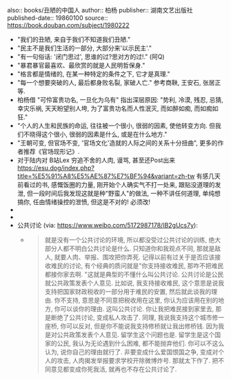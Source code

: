 also:: books/丑陋的中国人
author:: 柏杨
publisher:: 湖南文艺出版社
published-date:: 19860100
source:: https://book.douban.com/subject/1980222

- "我们的丑陋, 来自于我们不知道我们丑陋."
- "民主不是我们生活的一部分, 大部分来'以示民主'."
- "有一句俗话: '闭门思过', 思谁的过?思对方的过!." (阿Q)
- "暴君暴官最喜欢、最欣赏的就是人民明哲保身."
- "格言都是情绪的, 在某一种特定的条件之下, 它才是真理."
- "每一个想要突破的人, 最后都身败名裂, 家破人亡." 参考商鞅, 王安石, 张居正等.
- 柏杨借 "可伶富贵功名, 一旦化为乌有" 指出深层原因: "势利, 冷漠, 残忍, 忌猜, 幸灾乐祸, 天天盼望别人垮, 为了富贵功名而人性泯灭, 而如醉如痴, 而如痴如狂."
- "个人的人生和民族的命运, 往往被一个很小, 很弱的因素, 使他转变方向. 但我们不晓得这个很小, 很弱的因素是什么, 或是在什么地方."
- "王朝可变, 但官场不变, '官场文化'造就的人际之间的关系十分扭曲", 更多的作者推荐《官场现形记》.
- 对于陆内对 B站Lex 穷追不舍的人肉, 谩骂, 甚至还Post出来
  https://esu.dog/index.php?title=%E5%91%A8%E5%AE%87%E7%BF%94&variant=zh-tw
  有感几天前看过的书, 感慨饭圈的力量, 刚开始个人确实气不打一处来, 跟贴没道理的发泄, 但一段时间后我发现这就是种"野蛮人"的做法, 一种不讲任何道理, 单纯想搞你, 任由情绪操控的泄愤, 但这是不对的! 必须改!
-
-
- 公共讨论 (via: https://www.weibo.com/5172987178/IB2gUcs7y):
  - > 就是没有一个公共讨论的环境, 所以都没受过公共讨论的训练, 绝大部分人都不明白公共讨论是什么. 只知道你和我观点不同, 那就是敌人, 就要人肉、举报、围攻把你弄死. 记得以前有过关于是否应该接收难民的讨论, 有个经典的质问就是"你支持接收难民, 那咋不把难民都接你家去啊. "这就是典型的不懂什么叫公共讨论. 公共讨论是公民就公共政策发表个人意见. 比如说, 我支持接收难民, 这个意思是说我支持把国家财政税收的一部分用于难民的安置, 然后就此谈我的理由. 你不支持, 意思是不同意把税收用在这里, 你认为应该用在别的地方, 你可以谈你的理由. 这叫公共讨论. 你让我把难民接到家里去, 那是断绝了公共讨论, 变成私人攻击了. 同理, 我说我支持这个城市修一座桥, 你可以反对, 但是你不能说我支持修桥就让我出修桥钱. 因为我是对公共政策发表个人意见. 留学生这个问题也是. 留学生是这个国家的公民, 我认为无论遇到什么困难, 都不能抛弃他们. 你可以不这么认为, 说你自己的理由就行了. 非要变成什么爱国恨国之争, 变成对个人的攻击, 人肉揭发举报要求学校开除微博炸号. 那就太下作了. 把不同意见都变成你死我活, 就再也不存在公共讨论了.